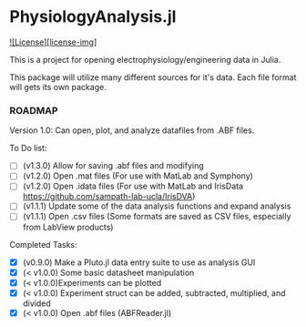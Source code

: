 # PhysiologyAnalysis.jl

[![License][license-img]](LICENSE)

This is a project for opening electrophysiology/engineering data in Julia. 

This package will utilize many different sources for it's data. Each file format will gets its own package. 

### ROADMAP
Version 1.0: Can open, plot, and analyze datafiles from .ABF files. 

To Do list: 
- [ ] (v1.3.0) Allow for saving .abf files and modifying
- [ ] (v1.2.0) Open .mat files (For use with MatLab and Symphony)
- [ ] (v1.2.0) Open .idata files (For use with MatLab and IrisData https://github.com/sampath-lab-ucla/IrisDVA)
- [ ] (v1.1.1) Update some of the data analysis functions and expand analysis  
- [ ] (v1.1.1) Open .csv files (Some formats are saved as CSV files, especially from LabView products)

Completed Tasks: 
- [x] (v0.9.0) Make a Pluto.jl data entry suite to use as analysis GUI 
- [x] (< v1.0.0) Some basic datasheet manipulation
- [x] (< v1.0.0)Experiments can be plotted
- [x] (< v1.0.0) Experiment struct can be added, subtracted, multiplied, and divided
- [x] (< v1.0.0) Open .abf files (ABFReader.jl)
